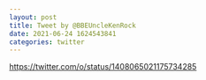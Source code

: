 ```yaml
--- 
layout: post 
title: Tweet by @BBEUncleKenRock 
date: 2021-06-24 1624543841 
categories: twitter 
--- 
```

https://twitter.com/o/status/1408065021175734285